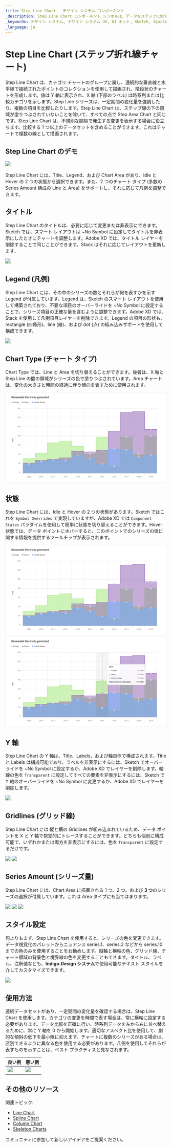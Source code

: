```yaml
---
title: Step Line Chart - デザイン システム コンポーネント
_description: Step Line Chart コンポーネント シンボルは、データをステップに似ている直線で接続された一連のポイントとして表示します。
_keywords: デザイン システム, デザイン システム UX, UI キット, Sketch, Ignite UI for Angular, Sketch to Angular, Angular, Angular デザイン システム, Sketch からコードをエクスポート, Angular 用のデザイン キット, Sketch HTML, Sketch to HTML, Sketch UI キット
_language: ja
---
```


# Step Line Chart (ステップ折れ線チャート)

Step Line Chart は、カテゴリ チャートのグループに属し、連続的な垂直線と水平線で接続されたポイントのコレクションを使用して描画され、階段状のチャートを形成します。値は Y 軸に表示され、X 軸 (下部のラベル) は時系列または比較カテゴリを示します。Step Line シリーズは、一定期間の変化量を強調したり、複数の項目を比較したりします。Step Line Chart は、ステップ線の下の領域が塗りつぶされていないことを除いて、すべての点で Step Area Chart と同じです。Step Line Chart は、不規則な間隔で発生する変更を表示する場合に役立ちます。比較する 1 つ以上のデータセットを含めることができます。これはチャートで複数の線として描画されます。


## Step Line Chart のデモ

<img class="responsive-img" src="../images/step_line_chart_demo.png" srcset="../images/step_line_chart_demo@2x.png 2x" />

Step Line Chart には、Title、Legend、および Chart Area があり、Idle と Hover の 2 つの状態から選択できます。また、2 つのチャート タイプ (多数の Series Amount 構成の Line と Area) をサポートし、それに応じて凡例を調整できます。

## タイトル

Step Line Chart のタイトルは、必要に応じて変更または非表示にできます。Sketch では、スマート レイアウトは ~No Symbol に設定してタイトルを非表示にしたときにチャートを調整します。Adobe XD では、タイトル レイヤーを削除することで同じことができます。Stack はそれに応じてレイアウトを更新します。

<img class="responsive-img" src="../images/step_line_chart_title.png" srcset="../images/step_line_chart_title@2x.png 2x" />

## Legend (凡例)

Step Line Chart には、その中のシリーズの数とそれらが何を表すかを示す Legend が付属しています。Legend は、Sketch のスマート レイアウトを使用して構築されており、不要な項目のオーバーライドを ~No Symbol に設定することで、シリーズ項目の正確な量を含むように調整できます。Adobe XD では、Stack を使用して凡例項目レイヤーを削除できます。Legend の項目の形状も、rectangle (四角形)、line (線)、および dot (点) の組み込みサポートを使用して構成できます。

<img class="responsive-img" src="../images/step_line_chart_legend.png" srcset="../images/step_line_chart_legend@2x.png 2x" />

## Chart Type (チャート タイプ)

Chart Type では、Line と Area を切り替えることができます。後者は、X 軸と Step Line の間の領域がシリーズの色で塗りつぶされています。Area チャートは、変化の大きさと時間の経過に伴う傾向を表すために使用されます。

<img class="responsive-img" src="../images/step_area_chart_three_series.png" srcset="../images/step_area_chart_three_series@2x.png 2x" />

## 状態

Step Line Chart には、Idle と Hover の 2 つの状態があります。Sketch ではこれを `Symbol Overrides` で実現していますが、Adobe XD では `Component States` パラダイムを使用して簡単に状態を切り替えることができます。Hover 状態では、データ ポイントにホバーすると、このポイントでのシリーズの値に関する情報を提供するツールチップが表示されます。

<img class="responsive-img" src="../images/step_area_chart_tooltip-off.png" srcset="../images/step_area_chart_tooltip-off@2x.png 2x" />
<img class="responsive-img" src="../images/step_area_chart_tooltip-on.png" srcset="../images/step_area_chart_tooltip-on@2x.png 2x" />

## Y 軸

Step Line Chart の Y 軸は、Title、Labels、および軸自体で構成されます。Title と Labels は構成可能であり、ラベルを非表示にするには、Sketch でオーバーライドを ~No Symbol に設定するか、Adobe XD でレイヤーを削除します。軸線の色を `Transparent` に設定してすべての要素を非表示にするには、Sketch で Y 軸のオーバーライドを ~No Symbol に変更するか、Adobe XD でレイヤーを削除します。

<img class="responsive-img" src="../images/step_line_chart_yaxis.png" srcset="../images/step_line_chart_yaxis@2x.png 2x" />

## Gridlines (グリッド線)

Step Line Chart には 縦と横の Gridlines が組み込まれているため、データ ポイントを X と Y 軸で視覚的にトレースすることができます。どちらも個別に構成可能で、いずれかまたは両方を非表示にするには、色を `Transparent` に設定するだけです。

<img class="responsive-img" src="../images/step_line_chart_gridlines1.png" srcset="../images/step_line_chart_gridlines1@2x.png 2x" />
<img class="responsive-img" src="../images/step_line_chart_gridlines2.png" srcset="../images/step_line_chart_gridlines2@2x.png 2x" />

## Series Amount (シリーズ量)

Step Line Chart には、Chart Area に描画される 1 つ、2 つ、および **3 つ**のシリーズの選択が付属しています。これは Area タイプにも当てはまります。

<img class="responsive-img" src="../images/step_line_chart_one_series.png" srcset="../images/step_line_chart_one_series@2x.png 2x" />
<img class="responsive-img" src="../images/step_line_chart_two_series.png" srcset="../images/step_line_chart_two_series@2x.png 2x" />
<img class="responsive-img" src="../images/step_line_chart_three_series.png" srcset="../images/step_line_chart_three_series@2x.png 2x" />

## スタイル設定

何よりもまず、Step Line Chart を使用すると、シリーズの色を変更できます。データ視覚化のパレットからニュアンス series.1、series.2 などから series.10 までの色のみを使用することをお勧めします。縦軸と横軸の色、グリッド線、チャート領域の背景色と境界線の色を変更することもできます。タイトル、ラベル、注釈値なども、**Indigo.Design システム**で使用可能なテキスト スタイルを介してカスタマイズできます。

<img class="responsive-img" src="../images/step_line_chart_styling.png" srcset="../images/step_line_chart_styling@2x.png 2x" />

## 使用方法

連続データセットがあり、一定期間の変化量を確認する場合は、Step Line Chart を使用します。カテゴリの変更を時間で表す場合は、常に横軸に設定する必要があります。データ比較を正確に行い、時系列データを左から右に並べ替えるために、常に Y 軸を 0 から開始します。適切なアスペクト比を使用して、劇的な傾斜の低下を最小限に抑えます。チャートに複数のシリーズがある場合は、区別できるように異なる色を使用する必要があります。凡例を使用してそれらが表すものを示すことは、ベスト プラクティスと見なされます。


| 良い例                                                                                             | 悪い例                                                                                              |
| ---------------------------------------------------------------------------------------------- | -------------------------------------------------------------------------------------------------- |
| <img class="responsive-img" src="../images/step_line_chart_do1.png" srcset="../images/step_line_chart_do1@2x.png 2x" /> | <img class="responsive-img" src="../images/step_line_chart_dont1.png" srcset="../images/step_line_chart_dont1@2x.png 2x" /> | 

## その他のリソース

関連トピック:

- [Line Chart](line-chart.md)
- [Spline Chart](spline-chart.md)
- [Column Chart](column-chart.md)
- [Skeleton Charts](skeleton-charts.md)

コミュニティに参加して新しいアイデアをご提案ください。
